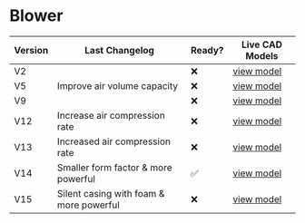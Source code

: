 # Blower

| Version | Last Changelog | Ready? | Live CAD Models |
| ------- | -------------- | ------ | --------------- |
| V2 |  | ❌ | [view model](https://a360.co/33sQ6xi)
| V5 | Improve air volume capacity | ❌ | [view model](https://a360.co/3bbVesb)
| V9 |  | ❌ | [view model](https://a360.co/2J9ldEw)
| V12 | Increase air compression rate | ❌ | [view model](https://a360.co/2y59eWF)
| V13 | Increased air compression rate | ❌ | [view model](https://a360.co/2UsIdDU)
| V14 | Smaller form factor & more powerful | ✅ | [view model](https://a360.co/2JIBr8d)
| V15 | Silent casing with foam & more powerful | ❌ | [view model](https://a360.co/3rmygbb)
